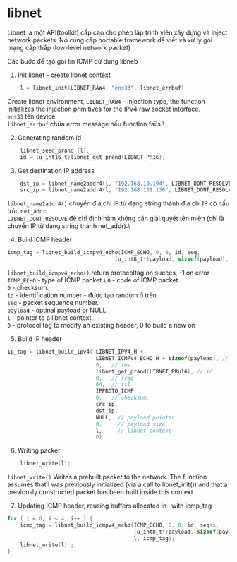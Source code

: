 # libnet
Libnet là một API(toolkit) cấp cao cho phép lập trình viên xây dựng và inject network packets. Nó cung cấp portable framework dể  viết và xử lý gói mạng cấp thấp (low-level network packet) 

Các bước để tạo gói tin ICMP dử dụng libneb

1. Init libnet - create libnet context
```C
    l = libnet_init(LIBNET_RAW4, "ens33", libnet_errbuf);
```
Create libnet environment, 
`LIBNET_RAW4` - injection type, the function initializes the injection primitives for the IPv4 raw socket interface.\
`ens33` tên device.\
`libnet_errbuf` chứa error message nếu function fails.\

2. Generating random id 
```C
    libnet_seed_prand (l);
    id = (u_int16_t)libnet_get_prand(LIBNET_PR16);
```

3. Get destination IP address 
```C
    dst_ip = libnet_name2addr4(l, "192.168.10.194", LIBNET_DONT_RESOLVE); 
    src_ip = libnet_name2addr4(l, "192.168.131.130", LIBNET_DONT_RESOLVE);
```
`libnet_name2addr4()` chuyển địa chỉ IP từ dạng string thành địa chỉ IP có cấu trúc `net_addr`.\
`LIBNET_DONT_RESOLVE` để chỉ định hàm không cần giải quyết tên miền (chỉ là chuyển IP từ dạng string thành net_addr).\

4. Build ICMP header 
```C
icmp_tag = libnet_build_icmpv4_echo(ICMP_ECHO, 0, 0, id, seq,     
                                  (u_int8_t*)payload, sizeof(payload), l, 0);
```
`libnet_build_icmpv4_echo()` return protocoltag on succes, -1 on error
`ICMP_ECHO` - type of ICMP packet.\ 
`0` - code of ICMP packet.\
`0` - checksum.\
`id` - identification number - được tạo random ở trên.\
`seq` - packet sequence number.\
`payload` - optinal payload or NULL.\
`l` - pointer to a libnet context.\
`0` - protocol tag to modify an existing header, 0 to build a new on

5. Build IP header 
```C
ip_tag = libnet_build_ipv4( LIBNET_IPV4_H + 
                            LIBNET_ICMPV4_ECHO_H + sizeof(payload), // total packet size
                            0,   // tos
                            libnet_get_prand(LIBNET_PRu16), // id
                            0,   // frag
                            64,  // ttl
                            IPPROTO_ICMP,
                            0,   // checksum,
                            src_ip,
                            dst_ip, 
                            NULL,  // payload pointer 
                            0,     // payload size
                            l,     // libnet context
                            0)
```

6. Writing packet
```C
    libnet_write(l);
```
`libnet_write()` Writes a prebuilt packet to the network. The function assumes that l was previously initialized (via a call to libnet_init()) and that a previously constructed packet has been built inside this context 

7. Updating ICMP header, reusing buffers allocated in l with icmp_tag
```C
for ( i = 0; i < 4; i++ ) {      
    icmp_tag = libnet_build_icmpv4_echo(ICMP_ECHO, 0, 0, id, seq+i,     
                                        (u_int8_t*)payload, sizeof(payload), 
                                        l, icmp_tag);
    libnet_write(l) ;
}
```
